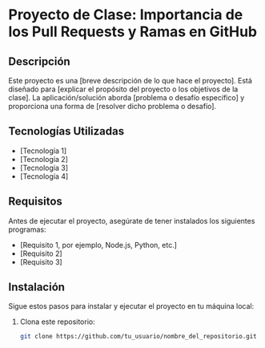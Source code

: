 # Proyecto de Clase: Importancia de los Pull Requests y Ramas en GitHub

## Descripción

Este proyecto es una [breve descripción de lo que hace el proyecto]. Está diseñado para [explicar el propósito del proyecto o los objetivos de la clase]. La aplicación/solución aborda [problema o desafío específico] y proporciona una forma de [resolver dicho problema o desafío].

## Tecnologías Utilizadas

- [Tecnología 1]
- [Tecnología 2]
- [Tecnología 3]
- [Tecnología 4]

## Requisitos

Antes de ejecutar el proyecto, asegúrate de tener instalados los siguientes programas:

- [Requisito 1, por ejemplo, Node.js, Python, etc.]
- [Requisito 2]
- [Requisito 3]

## Instalación

Sigue estos pasos para instalar y ejecutar el proyecto en tu máquina local:

1. Clona este repositorio:
   ```bash
   git clone https://github.com/tu_usuario/nombre_del_repositorio.git